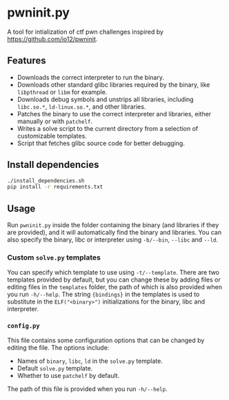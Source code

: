 # pwninit.py

A tool for intialization of ctf pwn challenges inspired by https://github.com/io12/pwninit.

## Features

* Downloads the correct interpreter to run the binary.
* Downloads other standard glibc libraries required by the binary, like `libpthread` or `libm` for example.
* Downloads debug symbols and unstrips all libraries, including `libc.so.*`, `ld-linux.so.*`, and other libraries.
* Patches the binary to use the correct interpreter and libraries, either manually or with `patchelf`.
* Writes a solve script to the current directory from a selection of customizable templates.
* Script that fetches glibc source code for better debugging.

## Install dependencies

```bash
./install_dependencies.sh
pip install -r requirements.txt
```

## Usage

Run `pwninit.py` inside the folder containing the binary (and libraries if they are provided), and it will automatically find the binary and libraries.
You can also specify the binary, libc or interpreter using `-b/--bin`, `--libc` and `--ld`.

### Custom `solve.py` templates

You can specify which template to use using `-t/--template`.
There are two templates provided by default, but you can change these by adding files or editing files in the `templates` folder, the path of which is also provided when you run `-h/--help`.
The string `{bindings}` in the templates is used to substitute in the `ELF("<binary>")` initializations for the binary, libc and interpreter.

### `config.py`

This file contains some configuration options that can be changed by editing the file.
The options include:
* Names of `binary`, `libc`, `ld` in the `solve.py` template.
* Default `solve.py` template.
* Whether to use `patchelf` by default.

The path of this file is provided when you run `-h/--help`.
